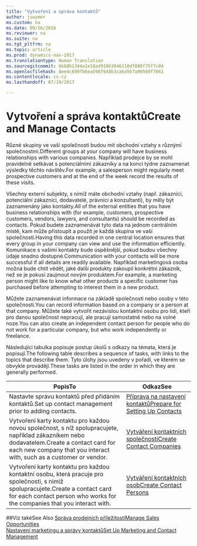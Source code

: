 ```yaml
---
title: "Vytvoření a správa kontaktů"
author: jswymer
ms.custom: na
ms.date: 09/16/2016
ms.reviewer: na
ms.suite: na
ms.tgt_pltfrm: na
ms.topic: article
ms.prod: dynamics-nav-2017
ms.translationtype: Human Translation
ms.sourcegitcommit: 6b60b1344a1e18ad91863046110df880f75f7c04
ms.openlocfilehash: 8ee4c699fb6ea598f648b3ca6a5b7a90569f7661
ms.contentlocale: cs-cz
ms.lasthandoff: 07/19/2017

---
```

# <a name="create-and-manage-contacts"></a><span data-ttu-id="15497-102">Vytvoření a správa kontaktů</span><span class="sxs-lookup"><span data-stu-id="15497-102">Create and Manage Contacts</span></span>
<span data-ttu-id="15497-103">Různé skupiny ve vaší společnosti budou mít obchodní vztahy s různými společnostmi.</span><span class="sxs-lookup"><span data-stu-id="15497-103">Different groups at your company will have business relationships with various companies.</span></span> <span data-ttu-id="15497-104">Například prodejce by se mohl pravidelně setkávat s potenciálními zákazníky a na konci týdne zaznamenat výsledky těchto návštěv.</span><span class="sxs-lookup"><span data-stu-id="15497-104">For example, a salesperson might regularly meet prospective customers and at the end of the week record the results of these visits.</span></span>

<span data-ttu-id="15497-105">Všechny externí subjekty, s nimiž máte obchodní vztahy (např. zákazníci, potenciální zákazníci, dodavatelé, právníci a konzultanti), by měly být zaznamenány jako kontakty.</span><span class="sxs-lookup"><span data-stu-id="15497-105">All of the external entities that you have business relationships with (for example, customers, prospective customers, vendors, lawyers, and consultants) should be recorded as contacts.</span></span> <span data-ttu-id="15497-106">Pokud budete zaznamenávat tyto data na jednom centrálním místě, kam může přistoupit a použít je každá skupina ve vaší společnosti.</span><span class="sxs-lookup"><span data-stu-id="15497-106">Having this data recorded in one central location ensures that every group in your company can view and use the information efficiently.</span></span> <span data-ttu-id="15497-107">Komunikace s vašimi kontakty bude úspěšnější, pokud budou všechny údaje snadno dostupné.</span><span class="sxs-lookup"><span data-stu-id="15497-107">Communication with your contacts will be more successful if all details are readily available.</span></span> <span data-ttu-id="15497-108">Například marketingová osoba možná bude chtít vědět, jaké další produkty zakoupil konkrétní zákazník, než se je pokusí zaujmout novým produktem.</span><span class="sxs-lookup"><span data-stu-id="15497-108">For example, a marketing person might like to know what other products a specific customer has purchased before attempting to interest them in a new product.</span></span>

<span data-ttu-id="15497-109">Můžete zaznamenávat informace na základě společnosti nebo osoby v této společnosti.</span><span class="sxs-lookup"><span data-stu-id="15497-109">You can record information based on a company or a person at that company.</span></span> <span data-ttu-id="15497-110">Můžete také vytvořit nezávislou kontaktní osobu pro lidi, kteří pro danou společnost nepracují, ale pracují samostatně nebo na volné noze.</span><span class="sxs-lookup"><span data-stu-id="15497-110">You can also create an independent contact person for people who do not work for a particular company, but who work independently or freelance.</span></span>

<span data-ttu-id="15497-111">Následující tabulka popisuje postup úkolů s odkazy na témata, která je popisují.</span><span class="sxs-lookup"><span data-stu-id="15497-111">The following table describes a sequence of tasks, with links to the topics that describe them.</span></span> <span data-ttu-id="15497-112">Tyto úlohy jsou uvedeny v pořadí, ve kterém se obvykle provádějí.</span><span class="sxs-lookup"><span data-stu-id="15497-112">These tasks are listed in the order in which they are generally performed.</span></span>

|<span data-ttu-id="15497-113">Popis</span><span class="sxs-lookup"><span data-stu-id="15497-113">To</span></span> |<span data-ttu-id="15497-114">Odkaz</span><span class="sxs-lookup"><span data-stu-id="15497-114">See</span></span> |
|---|----|
|<span data-ttu-id="15497-115">Nastavte správu kontaktů před přidáním kontaktů.</span><span class="sxs-lookup"><span data-stu-id="15497-115">Set up contact management prior to adding contacts.</span></span>|[<span data-ttu-id="15497-116">Příprava na nastavení kontaktů</span><span class="sxs-lookup"><span data-stu-id="15497-116">Prepare for Setting Up Contacts</span></span>](marketing-setup-contacts.md)|
|<span data-ttu-id="15497-117">Vytvoření karty kontaktu pro každou novou společnost, s níž spolupracujete, například zákazníkem nebo dodavatelem.</span><span class="sxs-lookup"><span data-stu-id="15497-117">Create a contact card for each new company that you interact with, such as a customer or vendor.</span></span>|[<span data-ttu-id="15497-118">Vytváření kontaktních společností</span><span class="sxs-lookup"><span data-stu-id="15497-118">Create Contact Companies</span></span>](marketing-create-contact-companies.md)|
|<span data-ttu-id="15497-119">Vytvoření karty kontaktu pro každou kontaktní osobu, která pracuje pro společnosti, s nimiž spolupracujete.</span><span class="sxs-lookup"><span data-stu-id="15497-119">Create a contact card for each contact person who works for the companies that you interact with.</span></span>|[<span data-ttu-id="15497-120">Vytváření kontaktních osob</span><span class="sxs-lookup"><span data-stu-id="15497-120">Create Contact Persons</span></span>](marketing-create-contact-persons.md)|

##<a name="see-also"></a><span data-ttu-id="15497-121">Viz také</span><span class="sxs-lookup"><span data-stu-id="15497-121">See Also</span></span>
[<span data-ttu-id="15497-122">Správa prodejních příležitostí</span><span class="sxs-lookup"><span data-stu-id="15497-122">Manage Sales Opportunities</span></span>](marketing-manage-sales-opportunities.md)  
[<span data-ttu-id="15497-123">Nastavení marketingu a správy kontaktů</span><span class="sxs-lookup"><span data-stu-id="15497-123">Set Up Marketing and Contact Management</span></span>](marketing-setup-marketing.md)  

